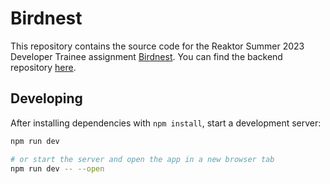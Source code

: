 # Birdnest

This repository contains the source code for the Reaktor Summer 2023 Developer Trainee assignment [Birdnest](https://assignments.reaktor.com/birdnest/). You can find the backend repository [here](https://github.com/vkstah/birdnest-backend).

## Developing

After installing dependencies with `npm install`, start a development server:

```bash
npm run dev

# or start the server and open the app in a new browser tab
npm run dev -- --open
```
